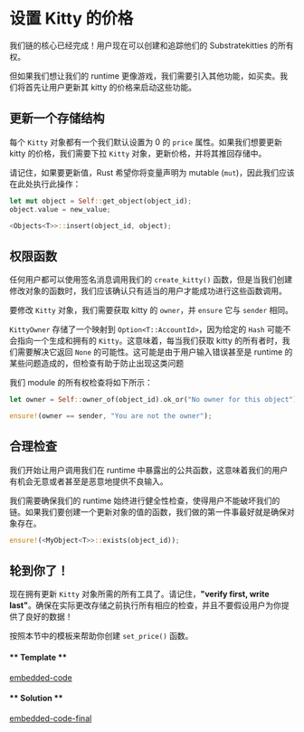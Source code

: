 # 设置 Kitty 的价格

我们链的核心已经完成！用户现在可以创建和追踪他们的 Substratekitties 的所有权。

但如果我们想让我们的 runtime 更像游戏，我们需要引入其他功能，如买卖。我们将首先让用户更新其 kitty 的价格来启动这些功能。

## 更新一个存储结构

每个 `Kitty` 对象都有一个我们默认设置为 0 的 `price` 属性。如果我们想要更新 kitty 的价格，我们需要下拉 `Kitty` 对象，更新价格，并将其推回存储中。

请记住，如果要更新值，Rust 希望你将变量声明为 mutable (`mut`)，因此我们应该在此处执行此操作：

```rust
let mut object = Self::get_object(object_id);
object.value = new_value;

<Objects<T>>::insert(object_id, object);
```

## 权限函数

任何用户都可以使用签名消息调用我们的 `create_kitty()` 函数，但是当我们创建修改对象的函数时，我们应该确认只有适当的用户才能成功进行这些函数调用。

要修改 `Kitty` 对象，我们需要获取 kitty 的 `owner`，并 `ensure` 它与 `sender` 相同。

`KittyOwner` 存储了一个映射到 `Option<T::AccountId>`，因为给定的 `Hash` 可能不会指向一个生成和拥有的 `Kitty`。这意味着，每当我们获取 kitty 的所有者时，我们需要解决它返回 `None` 的可能性。这可能是由于用户输入错误甚至是 runtime 的某些问题造成的，但检查有助于防止出现这类问题

我们 module 的所有权检查将如下所示：

```rust
let owner = Self::owner_of(object_id).ok_or("No owner for this object")?;

ensure!(owner == sender, "You are not the owner");
```

## 合理检查

我们开始让用户调用我们在 runtime 中暴露出的公共函数，这意味着我们的用户有机会无意或者甚至是恶意地提供不良输入。

我们需要确保我们的 runtime 始终进行健全性检查，使得用户不能破坏我们的链。如果我们要创建一个更新对象的值的函数，我们做的第一件事最好就是确保对象存在。

```rust
ensure!(<MyObject<T>>::exists(object_id));
```

## 轮到你了！

现在拥有更新 `Kitty` 对象所需的所有工具了。请记住，**"verify first, write last"**。确保在实际更改存储之前执行所有相应的检查，并且不要假设用户为你提供了良好的数据！

按照本节中的模板来帮助你创建 `set_price()` 函数。

<!-- tabs:start -->

#### ** Template **

[embedded-code](./assets/3.1-template.rs ':include :type=code embed-template')

#### ** Solution **

[embedded-code-final](./assets/3.1-finished-code.rs ':include :type=code embed-final')

<!-- tabs:end -->
